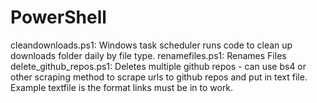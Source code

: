 # PowerShell

cleandownloads.ps1: Windows task scheduler runs code to clean up downloads folder daily by file type.
renamefiles.ps1: Renames Files
delete_github_repos.ps1: Deletes multiple github repos - can use bs4 or other scraping method to scrape urls to github repos and put in text file. Example textfile is the format links must be in to work.